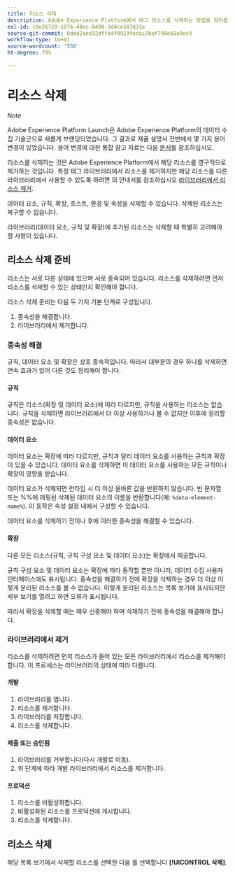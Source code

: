 ```yaml
---
title: 리소스 삭제
description: Adobe Experience Platform에서 태그 리소스를 삭제하는 방법을 알아봅니다.
exl-id: c8e26720-1976-48ec-8490-3d4ce587831e
source-git-commit: 8ded2aed32dffa4f0923fedac7baf798e68a9ec9
workflow-type: tm+mt
source-wordcount: '558'
ht-degree: 79%

---
```


# 리소스 삭제

>[!NOTE]
>
>Adobe Experience Platform Launch은 Adobe Experience Platform의 데이터 수집 기술군으로 새롭게 브랜딩되었습니다. 그 결과로 제품 설명서 전반에서 몇 가지 용어 변경이 있었습니다. 용어 변경에 대한 통합 참고 자료는 다음 [문서](../../term-updates.md)를 참조하십시오.

리소스를 삭제하는 것은 Adobe Experience Platform에서 해당 리소스를 영구적으로 제거하는 것입니다. 특정 태그 라이브러리에서 리소스를 제거하지만 해당 리소스를 다른 라이브러리에서 사용할 수 있도록 하려면 의 안내서를 참조하십시오 [라이브러리에서 리소스 제거](remove-resources-from-library.md).

데이터 요소, 규칙, 확장, 호스트, 환경 및 속성을 삭제할 수 있습니다. 삭제된 리소스는 복구할 수 없습니다.

라이브러리(데이터 요소, 규칙 및 확장)에 추가된 리소스는 삭제할 때 특별히 고려해야 할 사항이 있습니다.

## 리소스 삭제 준비

리소스는 서로 다른 상태에 있으며 서로 종속되어 있습니다. 리소스를 삭제하려면 먼저 리소스를 삭제할 수 있는 상태인지 확인해야 합니다.

리소스 삭제 준비는 다음 두 가지 기본 단계로 구성됩니다.

1. 종속성을 해결합니다.
1. 라이브러리에서 제거합니다.

### 종속성 해결

규칙, 데이터 요소 및 확장은 상호 종속적입니다. 따라서 대부분의 경우 하나를 삭제하면 연속 효과가 있어 다른 것도 정리해야 합니다.

#### 규칙

규칙은 리소스(확장 및 데이터 요소)에 따라 다르지만, 규칙을 사용하는 리소스는 없습니다. 규칙을 삭제하면 라이브러리에서 더 이상 사용하거나 볼 수 없지만 이후에 정리할 종속성은 없습니다.

#### 데이터 요소

데이터 요소는 확장에 따라 다르지만, 규칙과 달리 데이터 요소를 사용하는 규칙과 확장이 있을 수 있습니다. 데이터 요소를 삭제하면 이 데이터 요소를 사용하는 모든 규칙이나 확장이 영향을 받습니다.

데이터 요소가 삭제되면 런타임 시 더 이상 올바른 값을 반환하지 않습니다. 빈 문자열 또는 %%에 래핑된 삭제된 데이터 요소의 이름을 반환합니다(예: `%data-element-name%`). 이 동작은 속성 설정 내에서 구성할 수 있습니다.

데이터 요소를 삭제하기 전이나 후에 이러한 종속성을 해결할 수 있습니다.

#### 확장

다른 모든 리소스(규칙, 규칙 구성 요소 및 데이터 요소)는 확장에서 제공합니다.

규칙 구성 요소 및 데이터 요소는 확장에 따라 동작할 뿐만 아니라, 데이터 수집 사용자 인터페이스에도 표시됩니다. 종속성을 해결하기 전에 확장을 삭제하는 경우 더 이상 이렇게 분리된 리소스를 볼 수 없습니다. 이렇게 분리된 리소스는 목록 보기에 표시되지만 세부 보기를 열려고 하면 오류가 표시됩니다.

따라서 확장을 삭제할 때는 매우 신중해야 하며 삭제하기 전에 종속성을 해결해야 합니다.

### 라이브러리에서 제거

리소스를 삭제하려면 먼저 리소스가 들어 있는 모든 라이브러리에서 리소스를 제거해야 합니다. 이 프로세스는 라이브러리의 상태에 따라 다릅니다.

#### 개발

1. 라이브러리를 엽니다.
1. 리소스를 제거합니다.
1. 라이브러리를 저장합니다.
1. 리소스를 삭제합니다.

#### 제출 또는 승인됨

1. 라이브러리를 거부합니다(다시 개발로 이동).
1. 위 단계에 따라 개발 라이브러리에서 리소스를 제거합니다.

#### 프로덕션

1. 리소스를 비활성화합니다.
1. 비활성화된 리소스를 프로덕션에 게시합니다.
1. 리소스를 삭제합니다.

## 리소스 삭제

해당 목록 보기에서 삭제할 리소스를 선택한 다음 를 선택합니다 **[!UICONTROL 삭제]**.
